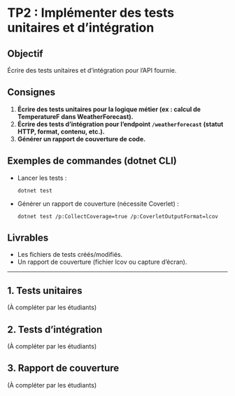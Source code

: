 # TP2 : Implémenter des tests unitaires et d’intégration

## Objectif
Écrire des tests unitaires et d’intégration pour l’API fournie.

## Consignes
1. **Écrire des tests unitaires pour la logique métier (ex : calcul de TemperatureF dans WeatherForecast).**
2. **Écrire des tests d’intégration pour l’endpoint `/weatherforecast` (statut HTTP, format, contenu, etc.).**
3. **Générer un rapport de couverture de code.**

## Exemples de commandes (dotnet CLI)
- Lancer les tests :
  ```
  dotnet test
  ```
- Générer un rapport de couverture (nécessite Coverlet) :
  ```
  dotnet test /p:CollectCoverage=true /p:CoverletOutputFormat=lcov
  ```

## Livrables
- Les fichiers de tests créés/modifiés.
- Un rapport de couverture (fichier lcov ou capture d’écran).

---

## 1. Tests unitaires

(À compléter par les étudiants)

## 2. Tests d’intégration

(À compléter par les étudiants)

## 3. Rapport de couverture

(À compléter par les étudiants)

